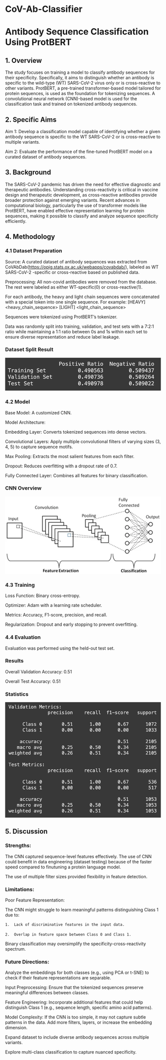 # CoV-Ab-Classifier
# Antibody Sequence Classification Using ProtBERT

## 1. Overview
The study focuses on training a model to classify antibody sequences for their specificity. Specifically, it aims to distinguish whether an antibody is specific to the wild-type (WT) SARS-CoV-2 virus only or is cross-reactive to other variants. ProtBERT, a pre-trained transformer-based model tailored for protein sequences, is used as the foundation for tokenizing sequences. A convolutional neural network (CNN)-based model is used for the classification task and trained on tokenized antibody sequences.

## 2. Specific Aims
Aim 1: Develop a classification model capable of identifying whether a given antibody sequence is specific to the WT SARS-CoV-2 or is cross-reactive to multiple variants.

Aim 2: Evaluate the performance of the fine-tuned ProtBERT model on a curated dataset of antibody sequences.

## 3. Background
The SARS-CoV-2 pandemic has driven the need for effective diagnostic and therapeutic antibodies. Understanding cross-reactivity is critical in vaccine design and therapeutic development, as cross-reactive antibodies provide broader protection against emerging variants. Recent advances in computational biology, particularly the use of transformer models like ProtBERT, have enabled effective representation learning for protein sequences, making it possible to classify and analyze sequence specificity efficiently.

## 4. Methodology

### 4.1 Dataset Preparation
Source: A curated dataset of antibody sequences was extracted from CoVAbDab(https://opig.stats.ox.ac.uk/webapps/covabdab/), labeled as WT SARS-CoV-2 -specific or cross-reactive based on published data.

Preprocessing:
All non-covid antibodies were removed from the database. The rest were labeled as either WT-specific(0) or cross-reactive(1).

For each antibody, the heavy and light chain sequences were concatenated with a special token into one single sequence. For example: [HEAVY] <heavy_chain_sequence> [LIGHT] <light_chain_sequence>

Sequences were tokenized using ProtBERT’s tokenizer.

Data was randomly split into training, validation, and test sets with a 7:2:1 ratio while maintaining a 1:1 ratio between 0s and 1s within each set to ensure diverse representation and reduce label leakage.

### Dataset Split Result
![dataset split](fig/dataset_split.png "Dataset Split")

### 4.2 Model
Base Model: A customized CNN.

Model Architecture:

Embedding Layer: Converts tokenized sequences into dense vectors.

Convolutional Layers: Apply multiple convolutional filters of varying sizes (3, 4, 5) to capture sequence motifs.

Max Pooling: Extracts the most salient features from each filter.

Dropout: Reduces overfitting with a dropout rate of 0.7.

Fully Connected Layer: Combines all features for binary classification.

### CNN Overview
![cnn overview](fig/cnn_overview.png "CNN Overview")

### 4.3 Training
Loss Function: Binary cross-entropy.

Optimizer: Adam with a learning rate scheduler.

Metrics: Accuracy, F1-score, precision, and recall.

Regularization: Dropout and early stopping to prevent overfitting.

### 4.4 Evaluation
Evaluation was performed using the held-out test set.

### Results
Overall Validation Accuracy: 0.51

Overall Test Accuracy: 0.51

### Statistics
![results](fig/stats.png "Results")


## 5. Discussion

### Strengths:

The CNN captured sequence-level features effectively. The use of CNN could benefit in data engineering (dataset testing) because of the faster speed compared to finutuning a protein language model.

The use of multiple filter sizes provided flexibility in feature detection.

### Limitations:

Poor Feature Representation:

The CNN might struggle to learn meaningful patterns distinguishing Class 1 due to:

	1.	Lack of discriminative features in the input data.
 
	2.	Overlap in feature space between Class 0 and Class 1.

Binary classification may oversimplify the specificity-cross-reactivity spectrum.

### Future Directions:

Analyze the embeddings for both classes (e.g., using PCA or t-SNE) to check if their feature representations are separable.

Input Preprocessing: Ensure that the tokenized sequences preserve meaningful differences between classes.

Feature Engineering: Incorporate additional features that could help distinguish Class 1 (e.g., sequence length, specific amino acid patterns).

Model Complexity: If the CNN is too simple, it may not capture subtle patterns in the data. Add more filters, layers, or increase the embedding dimension.

Expand dataset to include diverse antibody sequences across multiple variants.

Explore multi-class classification to capture nuanced specificity.
